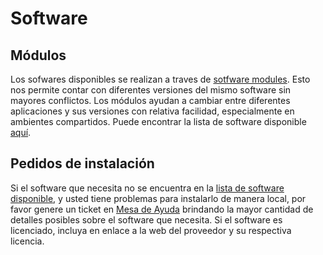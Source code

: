 [mesa-de-ayuda]: servicedesk.utec.edu.pe
[lista-de-software]: /guia-de-usuario/software/lista
# Software

## Módulos

Los sofwares disponibles se realizan a traves de [sotfware modules](https://lmod.readthedocs.io/en/latest/). Esto nos permite contar con diferentes versiones del mismo software sin mayores conflictos.  Los módulos ayudan a cambiar entre diferentes aplicaciones y sus versiones con relativa facilidad, especialmente en ambientes compartidos. Puede encontrar la lista de software disponible [aquí][lista-de-software].

## Pedidos de instalación

Si el software que necesita no se encuentra en la [lista de software disponible][lista-de-software], y usted tiene problemas para instalarlo de manera local, por favor genere un ticket en [Mesa de Ayuda][mesa-de-ayuda] brindando la mayor cantidad de detalles posibles sobre el software que necesita. Si el software es licenciado, incluya en enlace a la web del proveedor y su respectiva licencia. 

